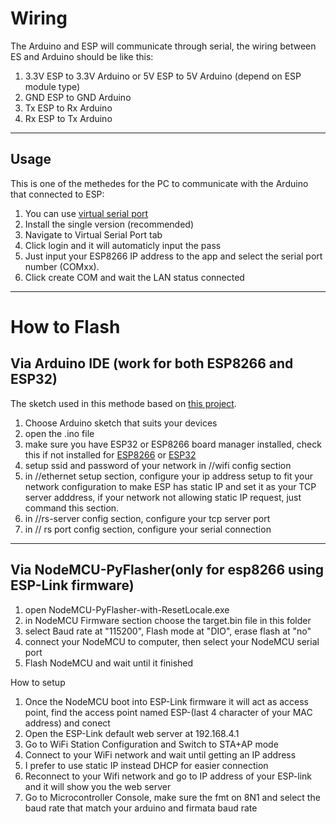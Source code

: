 Wiring
===
The Arduino and ESP will communicate through serial, the wiring between ES and Arduino should be like this:
1. 3.3V ESP to 3.3V Arduino  or 5V ESP to 5V Arduino (depend on ESP module type)
2. GND  ESP to GND  Arduino
3. Tx   ESP to Rx   Arduino
4. Rx   ESP to Tx   Arduino
---
Usage
---
This is one of the methedes for the PC to communicate with the Arduino that connected to ESP:
1. You can use [virtual serial port](<https://www.hw-group.com/software/hw-vsp3-virtual-serial-port>) 
2. Install the single version (recommended)
3. Navigate to Virtual Serial Port tab
4. Click login and it will automaticly input the pass
5. Just input your ESP8266 IP address to the app and select the serial port number (COMxx).
6. Click create COM and wait the LAN status connected
---
How to Flash
===
Via Arduino IDE (work for both ESP8266 and ESP32)
---
The sketch used in this methode based on [this project](<https://www.hackster.io/techbase_group/arduino-esp32-serial-port-to-tcp-converter-via-wifi-66d341>).
1. Choose Arduino sketch that suits your devices
2. open the .ino file
3. make sure you have ESP32 or ESP8266 board manager installed, check this if not installed for [ESP8266](<https://arduino-esp8266.readthedocs.io/en/latest/installing.html>) or [ESP32](<https://www.hackster.io/abdularbi17/how-to-install-esp32-board-in-arduino-ide-1cd571>)
4. setup ssid and password of your network in //wifi config section
5. in //ethernet setup section, configure your ip address setup to fit your network configuration to make ESP has static IP and set it as your TCP server adddress, if your network not allowing static IP request, just command this section.
7. in //rs-server config section, configure your tcp server port
8. in // rs port config section, configure your serial connection
---

Via NodeMCU-PyFlasher(only for esp8266 using ESP-Link firmware)
---
1. open NodeMCU-PyFlasher-with-ResetLocale.exe
2. in NodeMCU Firmware section choose the target.bin file in this folder
3. select Baud rate at "115200", Flash mode at "DIO", erase flash at "no"
4. connect your NodeMCU to computer, then select your NodeMCU serial port
5. Flash NodeMCU and wait until it finished

How to setup
1. Once the NodeMCU boot into ESP-Link firmware it will act as access point, find the access point named ESP-(last 4 character of your MAC address) and conect
2. Open the ESP-Link default web server at 192.168.4.1
3. Go to WiFi Station Configuration and Switch to STA+AP mode
4. Connect to your WiFi network and wait until getting an IP address
5. I prefer to use static IP instead DHCP for easier connection
6. Reconnect to your Wifi network and go to IP address of your ESP-link and it will show you the web server
7. Go to Microcontroller Console, make sure the fmt on 8N1 and select the baud rate that match your arduino and firmata baud rate
